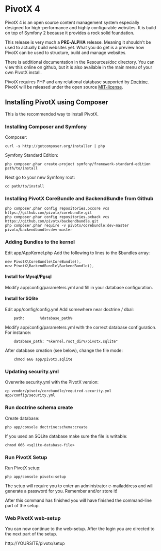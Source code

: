 PivotX 4
========

PivotX 4 is an open source content management system especially designed for high-performance and highly configurable websites.
It is build on top of Symfony 2 because it provides a rock solid foundation.

This release is very much a **PRE-ALPHA** release. Meaning it shouldn't be used to actually build websites yet.
What you do get is a preview how PivotX can be used to structure, build and manage websites.

There is additional documentation in the Resources/doc directory. You can view this online on github, but it is also available
in the main menu of your own PivotX install.

PivotX requires PHP and any relational database supported by [Doctrine](http://www.doctrine-project.org/).
PivotX will be released under the open source [MIT-license](http://opensource.org/licenses/mit-license.php).


Installing PivotX using Composer
--------------------------------

This is the recommended way to install PivotX.


### Installing Composer and Symfony

Composer:

    curl -s http://getcomposer.org/installer | php

Symfony Standard Edition:

    php composer.phar create-project symfony/framework-standard-edition path/to/install

Next go to your new Symfony root:

    cd path/to/install


### Installing PivotX CoreBundle and BackendBundle from Github

    php composer.phar config repositories.pxcore vcs https://github.com/pivotx/corebundle.git
    php composer.phar config repositories.pxback vcs https://github.com/pivotx/backendbundle.git
    php composer.phar require -v pivotx/corebundle:dev-master pivotx/backendbundle:dev-master


### Adding Bundles to the kernel

Edit app/AppKernel.php
Add the following to lines to the $bundles array:

    new PivotX\CoreBundle\CoreBundle(),
    new PivotX\BackendBundle\BackendBundle(),


#### Install for Mysql/Pgsql

Modify app/config/parameters.yml and fill in your database configuration.


#### Install for SQlite

Edit app/config/config.yml
Add somewhere near doctrine / dbal:

        path:       %database_path%

Modify app/config/parameters.yml with the correct database configuration. For instance:

        database_path: "%kernel.root_dir%/pivotx.sqlite"

After database creation (see below), change the file mode:

        chmod 666 app/pivotx.sqlite


### Updating security.yml

Overwrite security.yml with the PivotX version:

    cp vendor/pivotx/corebundle/required-security.yml  app/config/security.yml


### Run doctrine schema create

Create database:

    php app/console doctrine:schema:create

If you used an SQLite database make sure the file is writable:

    chmod 666 <sqlite-database-file>


### Run PivotX Setup

Run PivotX setup:

    php app/console pivotx:setup

The setup will require you to enter an administrator e-mailaddress and will
generate a password for you. Remember and/or store it!

After this command has finished you will have finished the command-line
part of the setup.


### Web PivotX web-setup

You can now continue to the web-setup. After the login you are directed to
the next part of the setup.

http://YOURSITE/pivotx/setup

